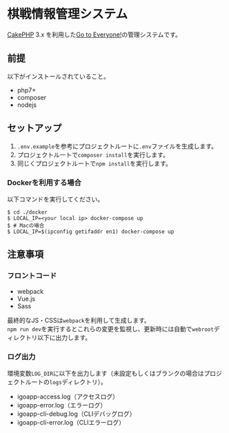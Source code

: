 # 棋戦情報管理システム

[CakePHP](http://cakephp.org) 3.x を利用した[Go to Everyone!](https://gotoeveryone.k2ss.info)の管理システムです。

## 前提
以下がインストールされていること。

- php7+
- composer
- nodejs

## セットアップ

1. `.env.example`を参考にプロジェクトルートに`.env`ファイルを生成します。
2. プロジェクトルートで`composer install`を実行します。
3. 同じくプロジェクトルートで`npm install`を実行します。

### Dockerを利用する場合

以下コマンドを実行してください。

```
$ cd ./docker
$ LOCAL_IP=<your local ip> docker-compose up
$ # Macの場合
$ LOCAL_IP=$(ipconfig getifaddr en1) docker-compose up
```

## 注意事項

### フロントコード

- webpack
- Vue.js
- Sass

最終的なJS・CSSは`webpack`を利用して生成します。  
`npm run dev`を実行するとこれらの変更を監視し、更新時には自動で`webroot`ディレクトリ以下に出力します。

### ログ出力

環境変数`LOG_DIR`に以下を出力します（未設定もしくはブランクの場合はプロジェクトルートの`logs`ディレクトリ）。

- igoapp-access.log（アクセスログ）
- igoapp-error.log（エラーログ）
- igoapp-cli-debug.log（CLIデバッグログ）
- igoapp-cli-error.log（CLIエラーログ）
